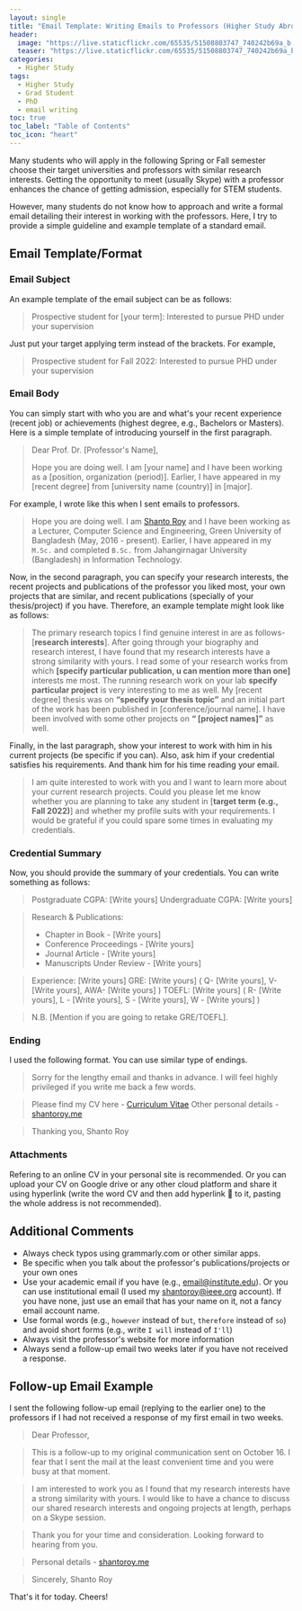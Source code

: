 ```yaml
---
layout: single
title: "Email Template: Writing Emails to Professors (Higher Study Abroad)"
header:
  image: "https://live.staticflickr.com/65535/51508803747_740242b69a_b.jpg"
  teaser: "https://live.staticflickr.com/65535/51508803747_740242b69a_b.jpg"
categories:
  - Higher Study
tags:
  - Higher Study
  - Grad Student
  - PhD
  - email writing
toc: true
toc_label: "Table of Contents"
toc_icon: "heart"
---
```



Many students who will apply in the following Spring or Fall semester choose their target universities and professors with similar research interests. Getting the opportunity to meet (usually Skype) with a professor enhances the chance of getting admission, especially for STEM students. 

However, many students do not know how to approach and write a formal email detailing their interest in working with the professors. Here, I try to provide a simple guideline and example template of a standard email. 

## Email Template/Format

### Email Subject
An example template of the email subject can be as follows:
> Prospective student for [your term]: Interested to pursue PHD under your supervision

Just put your target applying term instead of the brackets. For example,
> Prospective student for Fall 2022: Interested to pursue PHD under your supervision

### Email Body
You can simply start with who you are and what's your recent experience (recent job) or achievements (highest degree, e.g., Bachelors or Masters). Here is a simple template of introducing yourself in the first paragraph.
> Dear Prof. Dr. [Professor's Name],
> 
> Hope you are doing well. I am [your name] and I have been working as a [position, organization (period)]. Earlier, I have appeared in my [recent degree] from [university name (country)] in [major].

For example, I wrote like this when I sent emails to professors.
> Hope you are doing well. I am [Shanto Roy](https://shantoroy.me) and I have been working as a Lecturer, Computer Science and Engineering, Green University of Bangladesh (May, 2016 - present). Earlier, I have appeared in my `M.Sc.` and completed `B.Sc.` from Jahangirnagar University (Bangladesh) in Information Technology.

  Now, in the second paragraph, you can specify your research interests, the recent projects and publications of the professor you liked most, your own projects that are similar, and recent publications (specially of your thesis/project) if you have. Therefore, an example template might look like as follows:
> The primary research topics I find genuine interest in are as follows- [**research interests**]. After going through your biography and research interest, I have found that my research interests have a strong similarity with yours. I read some of your research works from which **[specify particular publication, u can mention more than one]** interests me most. The running research work on your lab **specify particular project** is very interesting  to me as well. My [recent degree] thesis was on **“specify your thesis topic”** and an initial part of the work has been published in [conference/journal name].  I have been involved with some other projects on **“ [project names]”** as well.


Finally, in the last paragraph, show your interest to work with him in his current projects (be specific if you can). Also, ask him if your credential satisfies his requirements. And thank him for his time reading your email.
> I am quite interested to work with you and I want to learn more about your current research projects. Could you please let me know whether you are planning to take any student in [**target term (e.g., Fall 2022)**] and whether my profile suits with your requirements. I would be grateful if you could spare some times in evaluating my credentials.

### Credential Summary
Now, you should provide the summary of your credentials. You can write something as follows:

> Postgraduate CGPA: [Write yours]
Undergraduate CGPA: [Write yours]

>Research & Publications: 
>-   Chapter in Book - [Write yours]
>-   Conference Proceedings -  [Write yours]
>-   Journal Article -  [Write yours]
>-   Manuscripts Under Review -  [Write yours]

>Experience: [Write yours] 
GRE:  [Write yours] ( Q-  [Write yours], V-  [Write yours], AWA-  [Write yours] )
TOEFL:  [Write yours] ( R-  [Write yours], L -  [Write yours], S -  [Write yours], W -  [Write yours] )

>N.B. [Mention if you are going to retake GRE/TOEFL].

### Ending
I used the following format. You can use similar type of endings.
> Sorry for the lengthy email and thanks in advance. I will feel highly privileged if you write me back a few words.

>Please find my CV here - [Curriculum Vitae](https://sites.google.com/site/shantoroyiit/curriculum-vitae_1)
Other personal details -  [shantoroy.me](https://shantoroy.me/)

> Thanking you,
Shanto Roy


### Attachments
Refering to an online CV in your personal site is recommended. Or you can upload your CV on Google drive or any other cloud platform and share it using hyperlink (write the word CV and then add hyperlink 🔗 to it, pasting the whole address is not recommended). 


## Additional Comments
* Always check typos using grammarly.com or other similar apps.
* Be specific when you talk about the professor's publications/projects or your own ones
* Use your academic email if you have (e.g., email@institute.edu). Or you can use institutional email (I used my shantoroy@ieee.org account). If you have none, just use an email that has your name on it, not a fancy email account name.
* Use formal words (e.g., `however` instead of `but`, `therefore` instead of `so`) and avoid short forms (e.g., write `I will` instead of `I'll`)
*  Always visit the professor's website for more information
* Always send a follow-up email two weeks later if you have not received a response. 

## Follow-up Email Example
I sent the following follow-up email (replying to the earlier one) to the professors if I had not received a response of my first email in two weeks. 
> Dear Professor,

> This is a follow-up to my original communication sent on October 16. I fear that I sent the mail at the least convenient time and you were busy at that moment.

> I am interested to work you as I found that my research interests have a strong similarity with yours. I would like to have a chance to discuss our shared research interests and ongoing projects at length, perhaps on a Skype session.

>Thank you for your time and consideration. Looking forward to hearing from you.

> Personal details - [shantoroy.me](https://shantoroy.me/)

>Sincerely,
Shanto Roy

That's it for today. Cheers! 


<!--stackedit_data:
eyJoaXN0b3J5IjpbLTcxMjkyOTI3MSwxMjEyMjE5Mjg4LC0xOD
c3MTM1OTc5LC0xMjMwODMwMTM0LC0xMjk0MDcxNDAzLDg3MTI5
Nzc5NSwtMTE2NTE1NjU1LDE0OTQwODE3MjEsODU4NTc3NTI3LC
01Njc0MTA0ODFdfQ==
-->